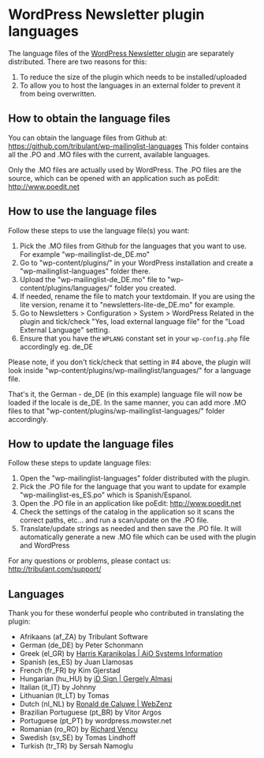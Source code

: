 # WordPress Newsletter plugin languages

The language files of the <a href="http://tribulant.com/plugins/view/1/wordpress-newsletter-plugin">WordPress Newsletter plugin</a> are separately distributed.
There are two reasons for this:

1. To reduce the size of the plugin which needs to be installed/uploaded
2. To allow you to host the languages in an external folder to prevent it from being overwritten.

## How to obtain the language files

You can obtain the language files from Github at: https://github.com/tribulant/wp-mailinglist-languages
This folder contains all the .PO and .MO files with the current, available languages.

Only the .MO files are actually used by WordPress. 
The .PO files are the source, which can be opened with an application such as poEdit: http://www.poedit.net

## How to use the language files

Follow these steps to use the language file(s) you want:

1. Pick the .MO files from Github for the languages that you want to use. For example "wp-mailinglist-de_DE.mo"
2. Go to "wp-content/plugins/" in your WordPress installation and create a "wp-mailinglist-languages" folder there.
3. Upload the "wp-mailinglist-de_DE.mo" file to "wp-content/plugins/languages/" folder you created.
4. If needed, rename the file to match your textdomain. If you are using the lite version, rename it to "newsletters-lite-de_DE.mo" for example.
5. Go to Newsletters > Configuration > System > WordPress Related in the plugin and tick/check "Yes, load external language file" for the "Load External Language" setting.
6. Ensure that you have the <code>WPLANG</code> constant set in your <code>wp-config.php</code> file accordingly eg. de_DE

Please note, if you don't tick/check that setting in #4 above, the plugin will look inside "wp-content/plugins/wp-mailinglist/languages/" for a language file.

That's it, the German - de_DE (in this example) language file will now be loaded if the locale is de_DE.
In the same manner, you can add more .MO files to that "wp-content/plugins/wp-mailinglist-languages/" folder accordingly.

## How to update the language files

Follow these steps to update language files:

1. Open the "wp-mailinglist-languages" folder distributed with the plugin.
2. Pick the .PO file for the language that you want to update for example "wp-mailinglist-es_ES.po" which is Spanish/Espanol.
3. Open the .PO file in an application like poEdit: http://www.poedit.net
4. Check the settings of the catalog in the application so it scans the correct paths, etc... and run a scan/update on the .PO file.
5. Translate/update strings as needed and then save the .PO file. It will automatically generate a new .MO file which can be used with the plugin and WordPress

For any questions or problems, please contact us: http://tribulant.com/support/

## Languages

Thank you for these wonderful people who contributed in translating the plugin:

* Afrikaans (af_ZA) by Tribulant Software
* German (de_DE) by Peter Schonmann
* Greek (el_GR) by <a href="http://www.aio.gr">Harris Karanikolas | AiO Systems Information</a>
* Spanish (es_ES) by Juan Llamosas
* French (fr_FR) by Kim Gjerstad
* Hungarian (hu_HU) by <a href="http://www.idsign.hu">iD Sign | Gergely Almasi</a>
* Italian (it_IT) by Johnny
* Lithuanian (lt_LT) by Tomas
* Dutch (nl_NL) by <a href="http://www.webzenz.nl">Ronald de Caluwe | WebZenz</a>
* Brazilian Portuguese (pt_BR) by Vitor Argos
* Portuguese (pt_PT) by wordpress.mowster.net
* Romanian (ro_RO) by <a href="http://richardconsulting.ro">Richard Vencu</a>
* Swedish (sv_SE) by Tomas Lindhoff
* Turkish (tr_TR) by Sersah Namoglu
